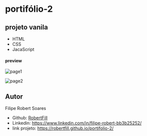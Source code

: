 # portifólio-2
## projeto vanila
- HTML
- CSS
- JacaScript

#### preview
<div>
  
![page1](https://github.com/RobertFill/portif-lio-2/assets/121053613/3ff64082-dcab-44f5-9334-d508b85d379c)

![page2](https://github.com/RobertFill/portif-lio-2/assets/121053613/97fffb2b-f316-4591-8370-b36b7dad6439)

</div>




## Autor
<p>Filipe Robert Soares</p>

- Github: [RobertFill](https://github.com/RobertFill)
- Linkedin: https://www.linkedin.com/in/filipe-robert-bb3b25252/
- link projeto: https://robertfill.github.io/portifolio-2/

